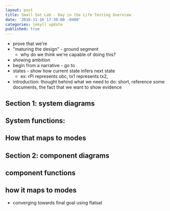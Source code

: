 ```yaml
---
layout: post
title: Small Sat Lab - Day in the Life Testing Overview
date: '2016-11-16 17:30:00 -0400'
categories: jekyll update
published: true
---
```

* prove that we're
* "maturing the design" - ground segment
  * why do we think we're capable of doing this?
* showing ambition
* begin from a narrative - go to
* states - show how current state infers next state
  * ex: rPi represents obc, tx1 represents tx2,
* introduction: thought behind what we need to do: short, reference some documents, the fact that we want to show evidence


## Section 1: system diagrams
## System functions:
## How that maps to modes
## Section 2: component diagrams
## component functions
## how it maps to modes

* converging towards final goal using flatsat
